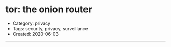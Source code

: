 tor: the onion router
=====
- Category: privacy
- Tags: security, privacy, surveillance
- Created: 2020-06-03
-------------------------------------


